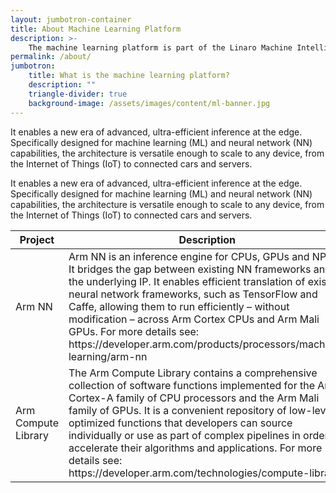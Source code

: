 ```yaml
---
layout: jumbotron-container
title: About Machine Learning Platform
description: >-
    The machine learning platform is part of the Linaro Machine Intelligence Initiative and is the home for open-source software libraries (Arm NN and Arm Compute Library) that optimise the execution of machine learning workloads on Arm-based processors.
permalink: /about/
jumbotron:
    title: What is the machine learning platform?
    description: ""
    triangle-divider: true
    background-image: /assets/images/content/ml-banner.jpg
---
```

<div class="col-xs-12 text-center">
It enables a new era of advanced, ultra-efficient inference at the edge. Specifically designed for machine learning (ML) and neural network (NN) capabilities, the architecture is versatile enough to scale to any device, from the Internet of Things (IoT) to connected cars and servers.

It enables a new era of advanced, ultra-efficient inference at the edge. Specifically designed for machine learning (ML) and neural network (NN) capabilities, the architecture is versatile enough to scale to any device, from the Internet of Things (IoT) to connected cars and servers.
</div>

<div class="col-xs-12 col-sm-8 col-sm-offset-2">
    <table class="table">
        <thead>
            <th>Project</th>
            <th>Description</th>
        </thead>
        <tbody>
            <tr>
                <td>Arm NN</td>
                <td>
                    Arm NN is an inference engine for CPUs, GPUs and NPUs. It bridges the gap between existing NN frameworks and the underlying IP. It enables efficient translation of existing neural network frameworks, such as TensorFlow and Caffe, allowing them to run efficiently – without modification – across Arm Cortex CPUs and Arm Mali GPUs. For more details see: https://developer.arm.com/products/processors/machine-learning/arm-nn
                </td>
            </tr>
            <tr>
                <td>Arm Compute Library</td>
                <td>
                    The Arm Compute Library contains a comprehensive collection of software functions implemented for the Arm Cortex-A family of CPU processors and the Arm Mali family of GPUs. It is a convenient repository of low-level optimized functions that developers can source individually or use as part of complex pipelines in order to accelerate their algorithms and applications. For more details see: https://developer.arm.com/technologies/compute-library
                </td>
            </tr>
        </tbody>
    </table>
</div> 